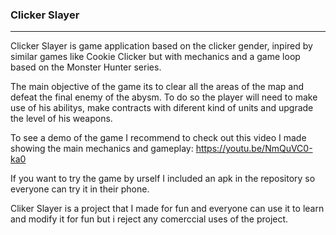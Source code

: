 ### Clicker Slayer
---

Clicker Slayer is game application based on the clicker gender, inpired by similar games like Cookie Clicker but with mechanics and a game loop based on the Monster Hunter series.

The main objective of the game its to clear all the areas of the map and defeat the final enemy of the abysm. To do so the player will need to make use of his abilitys, make contracts with diferent kind of units and upgrade the level of his weapons.

To see a demo of the game I recommend to check out this video I made showing the main mechanics and gameplay:
https://youtu.be/NmQuVC0-ka0

If you want to try the game by urself I included an apk in the repository so everyone can try it in their phone.

Cliker Slayer is a project that I made for fun and everyone can use it to learn and modify it for fun but i reject any comerccial uses of the project.
